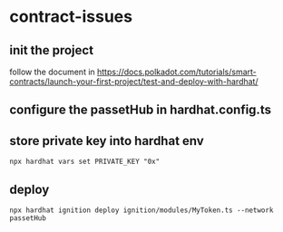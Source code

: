 # contract-issues

## init the project

follow the document in https://docs.polkadot.com/tutorials/smart-contracts/launch-your-first-project/test-and-deploy-with-hardhat/

## configure the passetHub in hardhat.config.ts

## store private key into hardhat env

```shell
npx hardhat vars set PRIVATE_KEY "0x"
```

## deploy

```shell
npx hardhat ignition deploy ignition/modules/MyToken.ts --network passetHub
```

